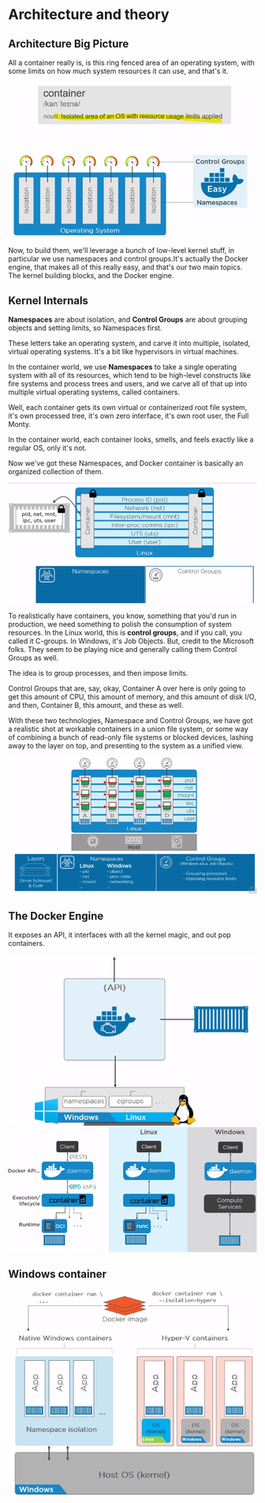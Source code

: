 # Architecture and theory

## Architecture Big Picture

All a container really is, is this ring fenced area of an operating system, with some limits on how much system resources it can use, and that's it. 

<img src="https://github.com/KiraDiShira/Docker/blob/master/ArchitectureAndTheory/Images/aat1.PNG" />

Now, to build them, we'll leverage a bunch of low-level kernel stuff, in particular we use namespaces and control groups.It's actually the Docker engine, that makes all of this really easy, and that's our two main topics. The kernel building blocks, and the Docker engine.

## Kernel Internals

**Namespaces** are about isolation, and **Control Groups** are about grouping objects and setting limits, so Namespaces first.

These letters take an operating system, and carve it into multiple, isolated, virtual operating systems. It's a bit like hypervisors in virtual machines.

In the container world, we use **Namespaces** to take a single operating system with all of its resources, which tend to be high-level constructs like fire systems and process trees and users, and we carve all of that up into multiple virtual operating systems, called containers. 

Well, each container gets its own virtual or containerized root file system, it's own processed tree, it's own zero interface, it's own root user, the Full Monty. 

In the container world, each container looks, smells, and feels exactly like a regular OS, only it's not.

Now we've got these Namespaces, and Docker container is basically an organized collection of them.

<img src="https://github.com/KiraDiShira/Docker/blob/master/ArchitectureAndTheory/Images/aat2.PNG" />

To realistically have containers, you know, something that you'd run in production, we need something to polish the consumption of system resources. In the Linux world, this is **control groups**, and if you call, you called it C-groups. In Windows, it's Job Objects. But, credit to the Microsoft folks. They seem to be playing nice and generally calling them Control Groups as well. 

The idea is to group processes, and then impose limits.

Control Groups that are, say, okay, Container A over here is only going to get this amount of CPU, this amount of memory, and this amount of disk I/O, and then, Container B, this amount, and these as well.

With these two technologies, Namespace and Control Groups, we have got a realistic shot at workable containers in a union file system, or some way of combining a bunch of read-only file systems or blocked devices, lashing away to the layer on top, and presenting to the system as a unified view. 

<img src="https://github.com/KiraDiShira/Docker/blob/master/ArchitectureAndTheory/Images/aat3.PNG" />

## The Docker Engine

It exposes an API, it interfaces with all the kernel magic, and out pop containers. 

<img src="https://github.com/KiraDiShira/Docker/blob/master/ArchitectureAndTheory/Images/aat4.PNG" />

<img src="https://github.com/KiraDiShira/Docker/blob/master/ArchitectureAndTheory/Images/aat5.PNG" />

## Windows container

<img src="https://github.com/KiraDiShira/Docker/blob/master/ArchitectureAndTheory/Images/aat6.PNG" />
